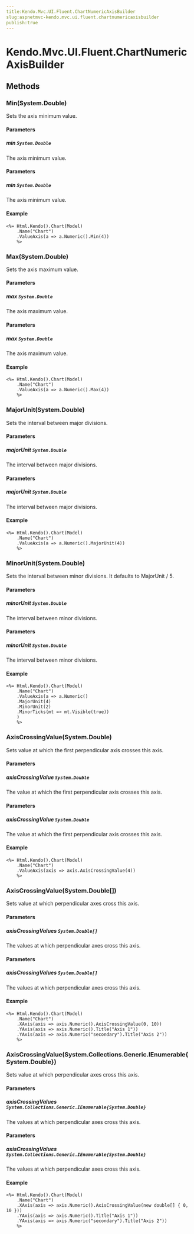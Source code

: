 ```yaml
---
title:Kendo.Mvc.UI.Fluent.ChartNumericAxisBuilder
slug:aspnetmvc-kendo.mvc.ui.fluent.chartnumericaxisbuilder
publish:true
---
```


# Kendo.Mvc.UI.Fluent.ChartNumericAxisBuilder

## Methods

### Min(System.Double)
Sets the axis minimum value.

#### Parameters

##### min `System.Double`
The axis minimum value.

#### Parameters

##### min `System.Double`
The axis minimum value.

#### Example
    <%= Html.Kendo().Chart(Model)
        .Name("Chart")
        .ValueAxis(a => a.Numeric().Min(4))
        %>

### Max(System.Double)
Sets the axis maximum value.

#### Parameters

##### max `System.Double`
The axis maximum value.

#### Parameters

##### max `System.Double`
The axis maximum value.

#### Example
    <%= Html.Kendo().Chart(Model)
        .Name("Chart")
        .ValueAxis(a => a.Numeric().Max(4))
        %>

### MajorUnit(System.Double)
Sets the interval between major divisions.

#### Parameters

##### majorUnit `System.Double`
The interval between major divisions.

#### Parameters

##### majorUnit `System.Double`
The interval between major divisions.

#### Example
    <%= Html.Kendo().Chart(Model)
        .Name("Chart")
        .ValueAxis(a => a.Numeric().MajorUnit(4))
        %>

### MinorUnit(System.Double)
Sets the interval between minor divisions.
            It defaults to MajorUnit / 5.

#### Parameters

##### minorUnit `System.Double`
The interval between minor divisions.

#### Parameters

##### minorUnit `System.Double`
The interval between minor divisions.

#### Example
    <%= Html.Kendo().Chart(Model)
        .Name("Chart")
        .ValueAxis(a => a.Numeric()
        .MajorUnit(4)
        .MinorUnit(2)
        .MinorTicks(mt => mt.Visible(true))
        )
        %>

### AxisCrossingValue(System.Double)
Sets value at which the first perpendicular axis crosses this axis.

#### Parameters

##### axisCrossingValue `System.Double`
The value at which the first perpendicular axis crosses this axis.

#### Parameters

##### axisCrossingValue `System.Double`
The value at which the first perpendicular axis crosses this axis.

#### Example
    <%= Html.Kendo().Chart(Model)
        .Name("Chart")
        .ValueAxis(axis => axis.AxisCrossingValue(4))
        %>

### AxisCrossingValue(System.Double[])
Sets value at which perpendicular axes cross this axis.

#### Parameters

##### axisCrossingValues `System.Double[]`
The values at which perpendicular axes cross this axis.

#### Parameters

##### axisCrossingValues `System.Double[]`
The values at which perpendicular axes cross this axis.

#### Example
    <%= Html.Kendo().Chart(Model)
        .Name("Chart")
        .XAxis(axis => axis.Numeric().AxisCrossingValue(0, 10))
        .YAxis(axis => axis.Numeric().Title("Axis 1"))
        .YAxis(axis => axis.Numeric("secondary").Title("Axis 2"))
        %>

### AxisCrossingValue(System.Collections.Generic.IEnumerable{System.Double})
Sets value at which perpendicular axes cross this axis.

#### Parameters

##### axisCrossingValues `System.Collections.Generic.IEnumerable{System.Double}`
The values at which perpendicular axes cross this axis.

#### Parameters

##### axisCrossingValues `System.Collections.Generic.IEnumerable{System.Double}`
The values at which perpendicular axes cross this axis.

#### Example
    <%= Html.Kendo().Chart(Model)
        .Name("Chart")
        .XAxis(axis => axis.Numeric().AxisCrossingValue(new double[] { 0, 10 }))
        .YAxis(axis => axis.Numeric().Title("Axis 1"))
        .YAxis(axis => axis.Numeric("secondary").Title("Axis 2"))
        %>